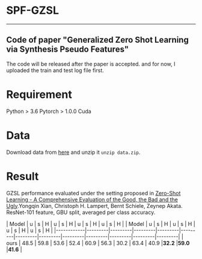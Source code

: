 # SPF-GZSL
---------------------------------------------------------------------------------------------------
Code of paper "Generalized Zero Shot Learning via Synthesis Pseudo Features"
---------------------------------------------------------------------------------------------------
The code will be released after the paper is accepted.
and for now, I uploaded the train and test log file first.
# Requirement
Python > 3.6
Pytorch > 1.0.0
Cuda
# Data
Download data from [here](http://www.robots.ox.ac.uk/~lz/DEM_cvpr2017/data.zip) and unzip it `unzip data.zip`.

# Result
GZSL performance evaluated under the setting proposed in [Zero-Shot Learning - A Comprehensive Evaluation of the Good, the Bad and the Ugly](https://arxiv.org/abs/1707.00600).Yongqin Xian, Christoph H. Lampert, Bernt Schiele, Zeynep Akata.  
ResNet-101 feature, GBU split, averaged per class accuracy.  

| Model      |    u    |    s    |    H    |    u    |    s    |    H    |    u    |    s    |    H    |    u    |    s    |    H    |
| Model      |    u    |    s    |    H    |    u    |    s    |    H    |    u    |    s    |    H    |    u    |    s    |    H    |
|------------|---------|---------|---------|---------|---------|---------|---------|---------|---------|---------|---------|---------|
| ours       |   48.5   |   59.8   |   53.6   |   52.4   |   60.9   |   56.3   |   30.2   |   63.4   |   40.9   |**32.2** |**59.0** |**41.6** |  
